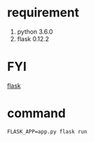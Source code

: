 # requirement 

1. python 3.6.0
2. flask 0.12.2

# FYI

[flask](http://flask.pocoo.org)

# command

```
FLASK_APP=app.py flask run
```